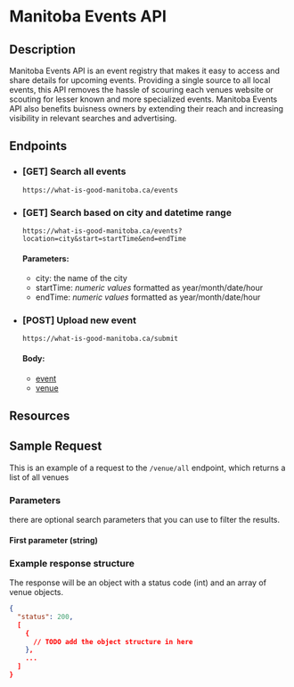 # Manitoba Events API

## Description

Manitoba Events API is an event registry that makes it easy to access and share details for upcoming events. Providing a single source to all local events, this API removes the hassle of scouring each venues website or scouting for lesser known and more specialized events. Manitoba Events API also benefits buisness owners by extending their reach and increasing visibility in relevant searches and advertising.

## Endpoints
- ### [GET] Search all events
    ```https://what-is-good-manitoba.ca/events```

- ### [GET] Search based on city and datetime range
    ```https://what-is-good-manitoba.ca/events?location=city&start=startTime&end=endTime```

    #### Parameters: 
    - city: the name of the city
    - startTime: *numeric values* formatted as year/month/date/hour
    - endTime: *numeric values* formatted as year/month/date/hour


- ### [POST] Upload new event
    ```https://what-is-good-manitoba.ca/submit```

    #### Body: 
    - [event](#event)
    - [venue](#venue)


## Resources

## Sample Request

This is an example of a request to the `/venue/all` endpoint, which returns a list of all venues

### Parameters

there are optional search parameters that you can use to filter the results.


#### First parameter (string)

### Example response structure

The response will be an object with a status code (int) and an array of venue objects.

``` json
{
  "status": 200,
  [
    {
      // TODO add the object structure in here
    },
    ...
  ]
}
```
